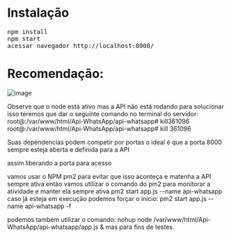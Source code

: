 # Instalação
<pre>
npm install
npm start
acessar navegador http://localhost:8000/
</pre>

# Recomendação:


![image](https://github.com/Gabo700/whatsapp-api/assets/82044329/efb086b4-14d8-4ff1-82df-be7a04a1c8e9)


Observe que o  node está ativo mas a API não está rodando para solucionar isso teremos que dar o seguinte comando no terminal do servidor:
root@:/var/www/html/Api-WhatsApp/api-whatsapp# kill361096
root@:/var/www/html/Api-WhatsApp/api-whatsapp# kill 361096 

Suas dependencias podem competir por portas o ideal é que a porta 8000 sempre esteja aberta e definida para a API


assim liberando a porta para acesso

vamos usar o NPM pm2 para evitar que isso aconteça e matenha a API sempre ativa 
então vamos utilizar o comando do pm2 para monitorar a atividade e manter ela sempre ativa 
pm2 start app.js --name api-whatsapp
caso já esteja em execução podemos forçar o inicio: 
pm2 start app.js --name api-whatsapp -f

podemos também utilizar o comando:
nohup node /var/www/html/Api-WhatsApp/api-whatsapp/app.js &
mas para fins de testes.
